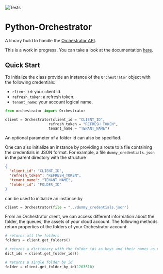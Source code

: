 ![Tests](https://github.com/alvarojimenez95/orchestrator-py/actions/workflows/tests.yml/badge.svg)

# Python-Orchestrator

A library build to handle the [Orchestrator API](https://docs.uipath.com/orchestrator/reference/api-references).

This is a work in progress. You can take a look at the documentation [here](https://python-orchestrator-docs.netlify.app/py-modindex.html).

## Quick Start

To initialize the class provide an instance of the `Orchestrator` object with the following credentials:

- `client_id`: your client id.
- `refresh_token`: a refresh token.
- `tenant_name`: your account logical name.

```py
from orchestrator import Orchestrator

client = Orchestrator(client_id = "CLIENT_ID",
                    refresh_token = "REFRESH_TOKEN",
                    tenant_name = "TENANT_NAME")
```

An optional parameter of a folder id can also be specified.

One can also initialize an instance by providing a route to a file containing the credentials in JSON format. For example, a file `dummy_credentials.json` in the parent directory with the structure

```json
{
  "client_id": "CLIENT_ID",
  "refresh_token": "REFRESH_TOKEN",
  "tenant_name": "TENANT_NAME",
  "folder_id": "FOLDER_ID"
}
```

can be used to initialize an instance by

```python
client = Orchestrator(file = "../dummy_credentials.json")
```

From an Orchestrator client, we can access different information about the folder, the queues, the assets of your cloud account. The following methods return properties of the folders of your Orchestrator account:

```py
# returns all the folders
folders = client.get_folders()

# returns a dictionary with the folder ids as keys and their names as values
dict_ids = client.get_folder_ids()

# returns a single folder by id
folder = client.get_folder_by_id(1263510)
```
